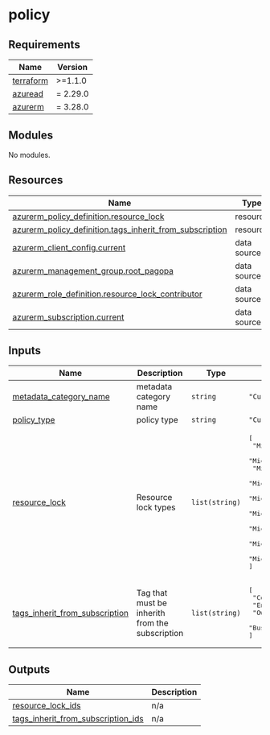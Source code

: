 # policy

<!-- BEGINNING OF PRE-COMMIT-TERRAFORM DOCS HOOK -->
## Requirements

| Name | Version |
|------|---------|
| <a name="requirement_terraform"></a> [terraform](#requirement\_terraform) | >=1.1.0 |
| <a name="requirement_azuread"></a> [azuread](#requirement\_azuread) | = 2.29.0 |
| <a name="requirement_azurerm"></a> [azurerm](#requirement\_azurerm) | = 3.28.0 |

## Modules

No modules.

## Resources

| Name | Type |
|------|------|
| [azurerm_policy_definition.resource_lock](https://registry.terraform.io/providers/hashicorp/azurerm/3.28.0/docs/resources/policy_definition) | resource |
| [azurerm_policy_definition.tags_inherit_from_subscription](https://registry.terraform.io/providers/hashicorp/azurerm/3.28.0/docs/resources/policy_definition) | resource |
| [azurerm_client_config.current](https://registry.terraform.io/providers/hashicorp/azurerm/3.28.0/docs/data-sources/client_config) | data source |
| [azurerm_management_group.root_pagopa](https://registry.terraform.io/providers/hashicorp/azurerm/3.28.0/docs/data-sources/management_group) | data source |
| [azurerm_role_definition.resource_lock_contributor](https://registry.terraform.io/providers/hashicorp/azurerm/3.28.0/docs/data-sources/role_definition) | data source |
| [azurerm_subscription.current](https://registry.terraform.io/providers/hashicorp/azurerm/3.28.0/docs/data-sources/subscription) | data source |

## Inputs

| Name | Description | Type | Default | Required |
|------|-------------|------|---------|:--------:|
| <a name="input_metadata_category_name"></a> [metadata\_category\_name](#input\_metadata\_category\_name) | metadata category name | `string` | `"Custom PagoPA"` | no |
| <a name="input_policy_type"></a> [policy\_type](#input\_policy\_type) | policy type | `string` | `"Custom"` | no |
| <a name="input_resource_lock"></a> [resource\_lock](#input\_resource\_lock) | Resource lock types | `list(string)` | <pre>[<br>  "Microsoft.DocumentDB/databaseAccounts",<br>  "Microsoft.Storage/storageAccounts",<br>  "Microsoft.Cache/Redis",<br>  "Microsoft.Network/publicIPAddresses",<br>  "Microsoft.DBforPostgreSQL/servers",<br>  "Microsoft.DBforPostgreSQL/flexibleServers",<br>  "Microsoft.DataProtection/backupVaults",<br>  "Microsoft.Network/applicationGateways",<br>  "Microsoft.OperationalInsights/workspaces"<br>]</pre> | no |
| <a name="input_tags_inherit_from_subscription"></a> [tags\_inherit\_from\_subscription](#input\_tags\_inherit\_from\_subscription) | Tag that must be inherith from the subscription | `list(string)` | <pre>[<br>  "CostCenter",<br>  "Environment",<br>  "Owner",<br>  "BusinessUnit"<br>]</pre> | no |

## Outputs

| Name | Description |
|------|-------------|
| <a name="output_resource_lock_ids"></a> [resource\_lock\_ids](#output\_resource\_lock\_ids) | n/a |
| <a name="output_tags_inherit_from_subscription_ids"></a> [tags\_inherit\_from\_subscription\_ids](#output\_tags\_inherit\_from\_subscription\_ids) | n/a |
<!-- END OF PRE-COMMIT-TERRAFORM DOCS HOOK -->
